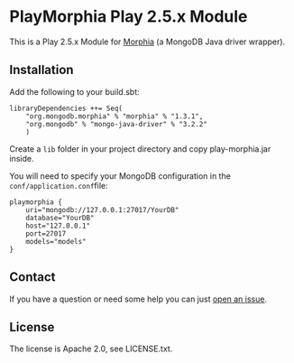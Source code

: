 PlayMorphia Play 2.5.x Module
=====================================

This is a Play 2.5.x Module for [Morphia](http://mongodb.github.io/morphia/)
(a MongoDB Java driver wrapper).

Installation
-----------

Add the following to your build.sbt:

    libraryDependencies ++= Seq(
        "org.mongodb.morphia" % "morphia" % "1.3.1",
        "org.mongodb" % "mongo-java-driver" % "3.2.2"
        )


Create a `lib` folder in your project directory and copy play-morphia.jar inside.

You will need to specify your MongoDB configuration in the `conf/application.conf`file:

    playmorphia {
        uri="mongodb://127.0.0.1:27017/YourDB"
        database="YourDB"
        host="127.0.0.1"
        port=27017
        models="models"
    }

Contact
-------

If you have a question or need some help you can just [open an issue](https://github.com/morellik/play-morphia/issues). 

License
-------

The license is Apache 2.0, see LICENSE.txt.
